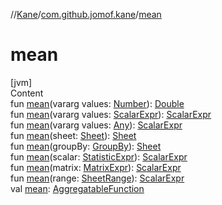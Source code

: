 //[Kane](../index.md)/[com.github.jomof.kane](index.md)/[mean](mean.md)



# mean  
[jvm]  
Content  
fun [mean](mean.md)(vararg values: [Number](https://kotlinlang.org/api/latest/jvm/stdlib/kotlin/-number/index.html)): [Double](https://kotlinlang.org/api/latest/jvm/stdlib/kotlin/-double/index.html)  
fun [mean](mean.md)(vararg values: [ScalarExpr](-scalar-expr/index.md)): [ScalarExpr](-scalar-expr/index.md)  
fun [mean](mean.md)(vararg values: [Any](https://kotlinlang.org/api/latest/jvm/stdlib/kotlin/-any/index.html)): [ScalarExpr](-scalar-expr/index.md)  
fun [mean](mean.md)(sheet: [Sheet](../com.github.jomof.kane.impl.sheet/-sheet/index.md)): [Sheet](../com.github.jomof.kane.impl.sheet/-sheet/index.md)  
fun [mean](mean.md)(groupBy: [GroupBy](../com.github.jomof.kane.impl.sheet/-group-by/index.md)): [Sheet](../com.github.jomof.kane.impl.sheet/-sheet/index.md)  
fun [mean](mean.md)(scalar: [StatisticExpr](-statistic-expr/index.md)): [ScalarExpr](-scalar-expr/index.md)  
fun [mean](mean.md)(matrix: [MatrixExpr](-matrix-expr/index.md)): [ScalarExpr](-scalar-expr/index.md)  
fun [mean](mean.md)(range: [SheetRange](../com.github.jomof.kane.impl.sheet/-sheet-range/index.md)): [ScalarExpr](-scalar-expr/index.md)  
val [mean](mean.md): [AggregatableFunction](../com.github.jomof.kane.impl.functions/-aggregatable-function/index.md)  



